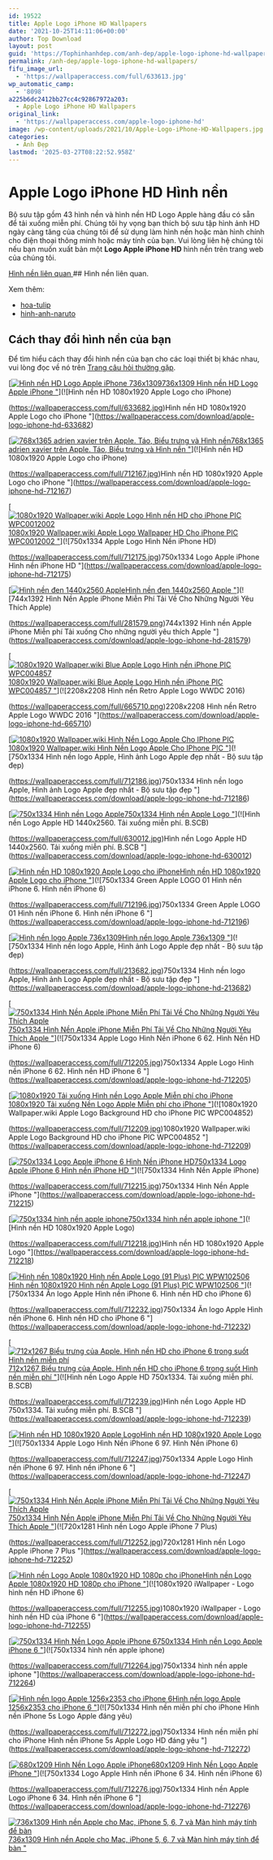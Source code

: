 ```yaml
---
id: 19522
title: Apple Logo iPhone HD Wallpapers
date: '2021-10-25T14:11:06+00:00'
author: Top Download
layout: post
guid: 'https://Tophinhanhdep.com/anh-dep/apple-logo-iphone-hd-wallpapers/'
permalink: /anh-dep/apple-logo-iphone-hd-wallpapers/
fifu_image_url:
  - 'https://wallpaperaccess.com/full/633613.jpg'
wp_automatic_camp:
  - '8098'
a225b6dc2412bb27cc4c92867972a203:
  - Apple Logo iPhone HD Wallpapers
original_link:
  - 'https://wallpaperaccess.com/apple-logo-iphone-hd'
image: /wp-content/uploads/2021/10/Apple-Logo-iPhone-HD-Wallpapers.jpg
categories:
  - Ảnh Đẹp
lastmod: '2025-03-27T08:22:52.958Z'
---
```

# Apple Logo iPhone HD Hình nền

Bộ sưu tập gồm 43 hình nền và hình nền HD Logo Apple hàng đầu có sẵn để tải xuống miễn phí. Chúng tôi hy vọng bạn thích bộ sưu tập hình ảnh HD ngày càng tăng của chúng tôi để sử dụng làm hình nền hoặc màn hình chính cho điện thoại thông minh hoặc máy tính của bạn. Vui lòng liên hệ chúng tôi nếu bạn muốn xuất bản một **Logo Apple iPhone HD** hình nền trên trang web của chúng tôi.

[Hình nền liên quan ](#related) ## Hình nền liên quan.

   
 Xem thêm:

   
- [hoa-tulip](https://tophinhanhdep.com/hinh-hoa-dep/hoa-tulip/)
- [hinh-anh-naruto](https://tophinhanhdep.com/anh-naruto/hinh-anh-naruto/)

## Cách thay đổi hình nền của bạn

Để tìm hiểu cách thay đổi hình nền của bạn cho các loại thiết bị khác nhau, vui lòng đọc về nó trên [Trang câu hỏi thường gặp](https://tophinhanhdep.com/faq/).

  
[[![Hình nền HD Logo Apple iPhone 736x1309](https://wallpaperaccess.com/full/633613.jpg)736x1309 Hình nền HD Logo Apple iPhone "](https://wallpaperaccess.com/download/apple-logo-iphone-hd-633613)](![Hình nền HD 1080x1920 Apple Logo cho iPhone)

(https://wallpaperaccess.com/full/633682.jpg)Hình nền HD 1080x1920 Apple Logo cho iPhone "](https://wallpaperaccess.com/download/apple-logo-iphone-hd-633682)

[[![768x1365 adrien xavier trên Apple.  Táo, Biểu trưng và Hình nền](https://wallpaperaccess.com/full/712166.png)768x1365 adrien xavier trên Apple. Táo, Biểu trưng và Hình nền "](https://wallpaperaccess.com/download/apple-logo-iphone-hd-712166)](![Hình nền HD 1080x1920 Apple Logo cho iPhone)

(https://wallpaperaccess.com/full/712167.jpg)Hình nền HD 1080x1920 Apple Logo cho iPhone "](https://wallpaperaccess.com/download/apple-logo-iphone-hd-712167)

[[![1080x1920 Wallpaper.wiki Apple Logo Hình nền HD cho iPhone PIC WPC0012002](https://wallpaperaccess.com/full/712173.jpg)1080x1920 Wallpaper.wiki Apple Logo Wallpaper HD Cho iPhone PIC WPC0012002 "](https://wallpaperaccess.com/download/apple-logo-iphone-hd-712173)](![750x1334 Apple Logo Hình Nền iPhone HD)

(https://wallpaperaccess.com/full/712175.jpg)750x1334 Logo Apple iPhone Hình nền iPhone HD "](https://wallpaperaccess.com/download/apple-logo-iphone-hd-712175)

[[![Hình nền đen 1440x2560 Apple](https://wallpaperaccess.com/full/712176.jpg)Hình nền đen 1440x2560 Apple "](https://wallpaperaccess.com/download/apple-logo-iphone-hd-712176)](![744x1392 Hình Nền Apple iPhone Miễn Phí Tải Về Cho Những Người Yêu Thích Apple)

(https://wallpaperaccess.com/full/281579.png)744x1392 Hình nền Apple iPhone Miễn phí Tải xuống Cho những người yêu thích Apple "](https://wallpaperaccess.com/download/apple-logo-iphone-hd-281579)

[[![1080x1920 Wallpaper.wiki Blue Apple Logo Hình nền iPhone PIC WPC004857](https://wallpaperaccess.com/full/708438.jpg)1080x1920 Wallpaper.wiki Blue Apple Logo Hình nền iPhone PIC WPC004857 "](https://wallpaperaccess.com/download/apple-logo-iphone-hd-708438)](![2208x2208 Hình nền Retro Apple Logo WWDC 2016)

(https://wallpaperaccess.com/full/665710.png)2208x2208 Hình nền Retro Apple Logo WWDC 2016 "](https://wallpaperaccess.com/download/apple-logo-iphone-hd-665710)

[[![1080x1920 Wallpaper.wiki Hình Nền Logo Apple Cho IPhone PIC](https://wallpaperaccess.com/full/712184.jpg)1080x1920 Wallpaper.wiki Hình Nền Logo Apple Cho IPhone PIC "](https://wallpaperaccess.com/download/apple-logo-iphone-hd-712184)](![750x1334 Hình nền logo Apple, Hình ảnh Logo Apple đẹp nhất - Bộ sưu tập đẹp)

(https://wallpaperaccess.com/full/712186.jpg)750x1334 Hình nền logo Apple, Hình ảnh Logo Apple đẹp nhất - Bộ sưu tập đẹp "](https://wallpaperaccess.com/download/apple-logo-iphone-hd-712186)

[[![750x1334 Hình nền Logo Apple](https://wallpaperaccess.com/full/712188.jpg)750x1334 Hình nền Apple Logo "](https://wallpaperaccess.com/download/apple-logo-iphone-hd-712188)](![Hình nền Logo Apple HD 1440x2560.  Tải xuống miễn phí.  B.SCB)

(https://wallpaperaccess.com/full/630012.jpg)Hình nền Logo Apple HD 1440x2560. Tải xuống miễn phí. B.SCB "](https://wallpaperaccess.com/download/apple-logo-iphone-hd-630012)

[[![Hình nền HD 1080x1920 Apple Logo cho iPhone](https://wallpaperaccess.com/full/712195.jpg)Hình nền HD 1080x1920 Apple Logo cho iPhone "](https://wallpaperaccess.com/download/apple-logo-iphone-hd-712195)](![750x1334 Green Apple LOGO 01 Hình nền iPhone 6.  Hình nền iPhone 6)

(https://wallpaperaccess.com/full/712196.jpg)750x1334 Green Apple LOGO 01 Hình nền iPhone 6. Hình nền iPhone 6 "](https://wallpaperaccess.com/download/apple-logo-iphone-hd-712196)

[[![Hình nền logo Apple 736x1309](https://wallpaperaccess.com/full/665758.jpg)Hình nền logo Apple 736x1309 "](https://wallpaperaccess.com/download/apple-logo-iphone-hd-665758)](![750x1334 Hình nền logo Apple, Hình ảnh Logo Apple đẹp nhất - Bộ sưu tập đẹp)

(https://wallpaperaccess.com/full/213682.jpg)750x1334 Hình nền logo Apple, Hình ảnh Logo Apple đẹp nhất - Bộ sưu tập đẹp "](https://wallpaperaccess.com/download/apple-logo-iphone-hd-213682)

[[![750x1334 Hình Nền Apple iPhone Miễn Phí Tải Về Cho Những Người Yêu Thích Apple](https://wallpaperaccess.com/full/206932.jpg)750x1334 Hình Nền Apple iPhone Miễn Phí Tải Về Cho Những Người Yêu Thích Apple "](https://wallpaperaccess.com/download/apple-logo-iphone-hd-206932)](![750x1334 Apple Logo Hình Nền iPhone 6 62. Hình Nền HD iPhone 6)

(https://wallpaperaccess.com/full/712205.jpg)750x1334 Apple Logo Hình nền iPhone 6 62. Hình nền HD iPhone 6 "](https://wallpaperaccess.com/download/apple-logo-iphone-hd-712205)

[[![1080x1920 Tải xuống Hình nền Logo Apple Miễn phí cho iPhone](https://wallpaperaccess.com/full/712208.jpg)1080x1920 Tải xuống Nền Logo Apple Miễn phí cho iPhone "](https://wallpaperaccess.com/download/apple-logo-iphone-hd-712208)](![1080x1920 Wallpaper.wiki Apple Logo Background HD cho iPhone PIC WPC004852)

(https://wallpaperaccess.com/full/712209.jpg)1080x1920 Wallpaper.wiki Apple Logo Background HD cho iPhone PIC WPC004852 "](https://wallpaperaccess.com/download/apple-logo-iphone-hd-712209)

[[![750x1334 Logo Apple iPhone 6 Hình Nền iPhone HD](https://wallpaperaccess.com/full/712212.jpg)750x1334 Logo Apple iPhone 6 Hình nền iPhone HD "](https://wallpaperaccess.com/download/apple-logo-iphone-hd-712212)](![750x1334 Hình Nền Apple iPhone)

(https://wallpaperaccess.com/full/712215.jpg)750x1334 Hình Nền Apple iPhone "](https://wallpaperaccess.com/download/apple-logo-iphone-hd-712215)

[[![750x1334 hình nền apple iphone](https://wallpaperaccess.com/full/712217.jpg)750x1334 hình nền apple iphone "](https://wallpaperaccess.com/download/apple-logo-iphone-hd-712217)](![Hình nền HD 1080x1920 Apple Logo)

(https://wallpaperaccess.com/full/712218.jpg)Hình nền HD 1080x1920 Apple Logo "](https://wallpaperaccess.com/download/apple-logo-iphone-hd-712218)

[[![Hình nền 1080x1920 Hình nền Apple Logo (91 Plus) PIC WPW102506](https://wallpaperaccess.com/full/712222.jpg)Hình nền 1080x1920 Hình nền Apple Logo (91 Plus) PIC WPW102506 "](https://wallpaperaccess.com/download/apple-logo-iphone-hd-712222)](![750x1334 Ăn logo Apple Hình nền iPhone 6.  Hình nền HD cho iPhone 6)

(https://wallpaperaccess.com/full/712232.jpg)750x1334 Ăn logo Apple Hình nền iPhone 6. Hình nền HD cho iPhone 6 "](https://wallpaperaccess.com/download/apple-logo-iphone-hd-712232)

[[![712x1267 Biểu trưng của Apple.  Hình nền HD cho iPhone 6 trong suốt Hình nền miễn phí](https://wallpaperaccess.com/full/712238.jpg)712x1267 Biểu trưng của Apple. Hình nền HD cho iPhone 6 trong suốt Hình nền miễn phí "](https://wallpaperaccess.com/download/apple-logo-iphone-hd-712238)](![Hình nền Logo Apple HD 750x1334.  Tải xuống miễn phí.  B.SCB)

(https://wallpaperaccess.com/full/712239.jpg)Hình nền Logo Apple HD 750x1334. Tải xuống miễn phí. B.SCB "](https://wallpaperaccess.com/download/apple-logo-iphone-hd-712239)

[[![Hình nền HD 1080x1920 Apple Logo](https://wallpaperaccess.com/full/712243.jpg)Hình nền HD 1080x1920 Apple Logo "](https://wallpaperaccess.com/download/apple-logo-iphone-hd-712243)](![750x1334 Apple Logo Hình Nền iPhone 6 97. Hình Nền iPhone 6)

(https://wallpaperaccess.com/full/712247.jpg)750x1334 Apple Logo Hình nền iPhone 6 97. Hình nền iPhone 6 "](https://wallpaperaccess.com/download/apple-logo-iphone-hd-712247)

[[![750x1334 Hình Nền Apple iPhone Miễn Phí Tải Về Cho Những Người Yêu Thích Apple](https://wallpaperaccess.com/full/213650.jpg)750x1334 Hình Nền Apple iPhone Miễn Phí Tải Về Cho Những Người Yêu Thích Apple "](https://wallpaperaccess.com/download/apple-logo-iphone-hd-213650)](![720x1281 Hình nền Logo Apple iPhone 7 Plus)

(https://wallpaperaccess.com/full/712252.jpg)720x1281 Hình nền Logo Apple iPhone 7 Plus "](https://wallpaperaccess.com/download/apple-logo-iphone-hd-712252)

[[![Hình nền Logo Apple 1080x1920 HD 1080p cho iPhone](https://wallpaperaccess.com/full/712253.jpg)Hình nền Logo Apple 1080x1920 HD 1080p cho iPhone "](https://wallpaperaccess.com/download/apple-logo-iphone-hd-712253)](![1080x1920 iWallpaper - Logo hình nền HD iPhone 6)

(https://wallpaperaccess.com/full/712255.jpg)1080x1920 iWallpaper - Logo hình nền HD của iPhone 6 "](https://wallpaperaccess.com/download/apple-logo-iphone-hd-712255)

[[![750x1334 Hình Nền Logo Apple iPhone 6](https://wallpaperaccess.com/full/712258.jpg)750x1334 Hình nền Logo Apple iPhone 6 "](https://wallpaperaccess.com/download/apple-logo-iphone-hd-712258)](![750x1334 hình nền apple iphone)

(https://wallpaperaccess.com/full/712264.jpg)750x1334 hình nền apple iphone "](https://wallpaperaccess.com/download/apple-logo-iphone-hd-712264)

[[![Hình nền logo Apple 1256x2353 cho iPhone 6](https://wallpaperaccess.com/full/213591.jpg)Hình nền logo Apple 1256x2353 cho iPhone 6 "](https://wallpaperaccess.com/download/apple-logo-iphone-hd-213591)](![750x1334 Hình nền miễn phí cho iPhone Hình nền iPhone 5s Logo Apple đáng yêu)

(https://wallpaperaccess.com/full/712272.jpg)750x1334 Hình nền miễn phí cho iPhone Hình nền iPhone 5s Apple Logo HD đáng yêu "](https://wallpaperaccess.com/download/apple-logo-iphone-hd-712272)

[[![680x1209 Hình Nền Logo Apple iPhone](https://wallpaperaccess.com/full/712274.jpg)680x1209 Hình Nền Logo Apple iPhone "](https://wallpaperaccess.com/download/apple-logo-iphone-hd-712274)](![750x1334 Logo Apple Hình nền iPhone 6 34. Hình nền iPhone 6)

(https://wallpaperaccess.com/full/712276.jpg)750x1334 Hình nền Apple Logo iPhone 6 34. Hình nền iPhone 6 "](https://wallpaperaccess.com/download/apple-logo-iphone-hd-712276)

[![736x1309 Hình nền Apple cho Mac, iPhone 5, 6, 7 và Màn hình máy tính để bàn](https://wallpaperaccess.com/full/633699.jpg)736x1309 Hình nền Apple cho Mac, iPhone 5, 6, 7 và Màn hình máy tính để bàn "](https://wallpaperaccess.com/download/apple-logo-iphone-hd-633699)
